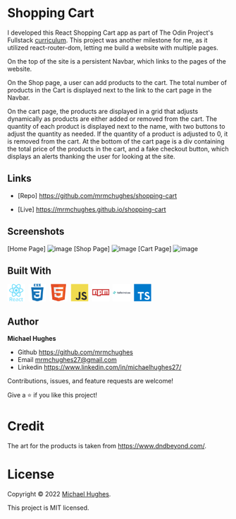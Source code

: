 <h1>Shopping Cart</h1>

I developed this React Shopping Cart app as part of The Odin Project's Fullstack [curriculum](https://www.theodinproject.com/courses/javascript/lessons/shopping-chart).
  This project was another milestone for me, as it utilized react-router-dom, letting me build a website with multiple pages.

On the top of the site is a persistent Navbar, which links to the pages of the website.

On the Shop page, a user can add products to the cart. The total number of products in the Cart is displayed next to the link to the cart page in the Navbar.

On the cart page, the products are displayed in a grid that adjusts dynamically as products are either added or removed from the cart. The quantity of each product is displayed next to the name, with two buttons to adjust the quantity as needed. If the quantity of a product is adjusted to 0, it is removed from the cart. At the bottom of the cart page is a div containing the total price of the products in the cart, and a fake checkout button, which displays an alerts thanking the user for looking at the site.

## Links

- [Repo] https://github.com/mrmchughes/shopping-cart

- [Live] https://mrmchughes.github.io/shopping-cart

## Screenshots

[Home Page] ![image](https://user-images.githubusercontent.com/10659805/164803316-a79614d7-4aa1-4162-821c-26929960a549.png)
[Shop Page] ![image](https://user-images.githubusercontent.com/10659805/164803283-17f48e5d-c2cd-4a71-b931-6778d206e1e1.png)
[Cart Page] ![image](https://user-images.githubusercontent.com/10659805/164803393-e32cdf68-8ab1-4305-bc92-0597f5403c05.png)

## Built With

  <img src="https://github.com/devicons/devicon/blob/master/icons/react/react-original-wordmark.svg" title="React" alt="React" width="40" height="40"/>&nbsp;
  <img src="https://github.com/devicons/devicon/blob/master/icons/css3/css3-plain-wordmark.svg"  title="CSS3" alt="CSS" width="40" height="40"/>&nbsp;
  <img src="https://github.com/devicons/devicon/blob/master/icons/html5/html5-original.svg" title="HTML5" alt="HTML" width="40" height="40"/>&nbsp;
  <img src="https://github.com/devicons/devicon/blob/master/icons/javascript/javascript-original.svg" title="JavaScript" alt="JavaScript" width="40" height="40"/>&nbsp;
  <img src="https://github.com/devicons/devicon/blob/master/icons/npm/npm-original-wordmark.svg" title="npm" alt="npm" width="40" height="40"/>&nbsp; <img src="https://github.com/devicons/devicon/blob/master/icons/tailwindcss/tailwindcss-original-wordmark.svg" title="npm" alt="npm" width="40" height="40"/>&nbsp; <img src="https://github.com/devicons/devicon/blob/master/icons/typescript/typescript-original.svg" title="npm" alt="npm" width="40" height="40"/>&nbsp;  
  
   
  
## Author

**Michael Hughes**

- Github https://github.com/mrmchughes
- Email mrmchughes27@gmail.com
- Linkedin https://www.linkedin.com/in/michaelhughes27/

Contributions, issues, and feature requests are welcome!

Give a ⭐️ if you like this project!

# Credit

The art for the products is taken from https://www.dndbeyond.com/.

# License

Copyright © 2022 [Michael Hughes](https://github.com/mrmchughes).

This project is MIT licensed.
